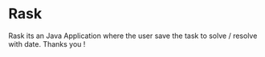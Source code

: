 # Rask
Rask its an Java Application where the user save the task to solve / resolve with date. Thanks you !
